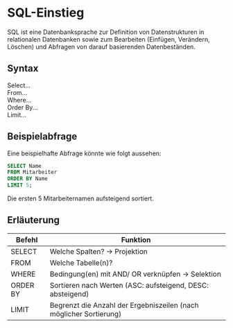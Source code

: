 # SQL-Einstieg

SQL ist eine Datenbanksprache zur Definition von Datenstrukturen in relationalen Datenbanken sowie zum Bearbeiten (Einfügen, Verändern, Löschen) und Abfragen von darauf basierenden Datenbeständen. 

## Syntax

Select...  
From...  
Where...  
Order By...  
Limit...  

## Beispielabfrage

Eine beispielhafte Abfrage könnte wie folgt aussehen:  
```sql
SELECT Name  
FROM Mitarbeiter  
ORDER BY Name  
LIMIT 5;
```

Die ersten 5 Mitarbeiternamen aufsteigend sortiert.

## Erläuterung

| Befehl | Funktion |
| ------ | -------- |
| SELECT | Welche Spalten? -> Projektion |
| FROM | Welche Tabelle(n)? |
| WHERE | Bedingung(en) mit AND/ OR verknüpfen -> Selektion |
| ORDER BY | Sortieren nach Werten (ASC: aufsteigend, DESC: absteigend) |
| LIMIT | Begrenzt die Anzahl der Ergebniszeilen (nach möglicher Sortierung) |
